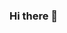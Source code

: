### Hi there 👋

<!--
**AlexFiorini/AlexFiorini** is a ✨ _special_ ✨ repository because its `README.md` (this file) appears on your GitHub profile.

Here are some ideas to get you started:

- 🌱 I’m currently learning Java and Python. Also, I know C, C#, HTML and Javascript
- 😄 Pronouns: he/him
-->

